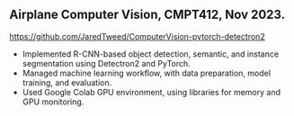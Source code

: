 ## Airplane Computer Vision, CMPT412, Nov 2023. 
https://github.com/JaredTweed/ComputerVision-pytorch-detectron2  
* Implemented R-CNN-based object detection, semantic, and instance segmentation using Detectron2 and PyTorch.
* Managed machine learning workflow, with data preparation, model training, and evaluation.
* Used Google Colab GPU environment, using libraries for memory and GPU monitoring.
